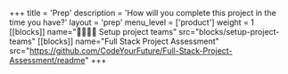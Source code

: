 +++
title = 'Prep'
description = 'How will you complete this project in the time you have?'
layout = 'prep'
menu_level = ['product']
weight = 1
[[blocks]]
name="🫱🏽‍🫲🏾 Setup project teams"
src="blocks/setup-project-teams"
[[blocks]]
name="Full Stack Project Assessment"
src="https://github.com/CodeYourFuture/Full-Stack-Project-Assessment/readme"
+++
